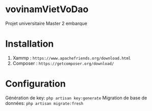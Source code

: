 
# vovinamVietVoDao

Projet universitaire Master 2 embarque 


# Installation

 1. Xammp : `https://www.apachefriends.org/download.html`
 2. Composer : `https://getcomposer.org/download/`

# Configuration

Génération de key:  `php artisan key:generate`
Migration de base de données: `php artisan migrate:fresh`
